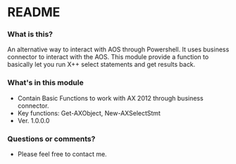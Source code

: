 # README #

### What is this? ###
An alternative way to interact with AOS through Powershell. It uses business connector to interact with the AOS.
This module provide a function to basically let you run X++ select statements and get results back.

### What's in this module ###

* Contain Basic Functions to work with AX 2012 through business connector.
* Key functions: Get-AXObject, New-AXSelectStmt
* Ver. 1.0.0.0 

### Questions or comments? ###

* Please feel free to contact me.
